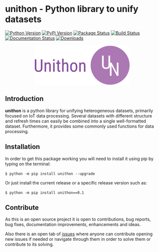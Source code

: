 # unithon - Python library to unify datasets

[![Python Version](https://img.shields.io/pypi/pyversions/unithon.svg)](https://pypi.org/project/unithon/)
[![PyPi Version](https://img.shields.io/pypi/v/unithon.svg)](https://pypi.org/project/unithon/)
[![Package Status](https://img.shields.io/pypi/status/unithon.svg)](https://pypi.org/project/unithon/)
[![Build Status](https://img.shields.io/travis/dvidgar/unithon/master.svg?label=Travis%20CI&logo=travis&logoColor=white)](https://travis-ci.org/dvidgar/unithon)
[![Documentation Status](https://readthedocs.org/projects/unithon/badge/?version=latest)](https://unithon.readthedocs.io/)
[![Downloads](https://img.shields.io/pypi/dm/unithon.svg?style=flat)](https://pypistats.org/packages/unithon)

<div align="center">
  <img src="https://github.com/dvidgar/unithon/blob/master/unithon_logo.png"><br>
</div>

## Introduction

**unithon** is a python library for unifying heterogeneous datasets, primarily focused on IoT data processing. 
Several datasets with different structure and refresh times can easily be combined into a single well-formatted dataset.
Furthermore, it provides some commonly used functions for data processing.

## Installation

In order to get this package working you will need to install it using pip by typing on the terminal:

``$ python -m pip install unithon --upgrade``

Or just install the current release or a specific release version such as:

``$ python -m pip install unithon==0.1``

## Contribute

As this is an open source project it is open to contributions, bug reports, bug fixes, documentation improvements, 
enhancements and ideas.

Also there is an open tab of [issues](https://github.com/dvidgar/unithon/issues) where anyone can contribute opening 
new issues if needed or navigate through them in order to solve them or contribute to its solving.